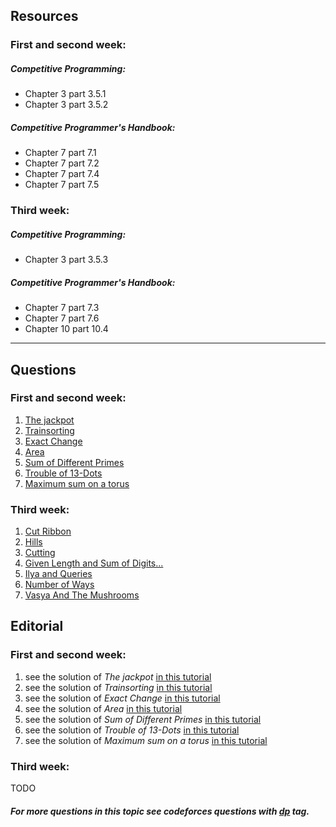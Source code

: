 ## Resources
### First and second week:
##### Competitive Programming:
* Chapter 3 part 3.5.1
* Chapter 3 part 3.5.2

##### Competitive Programmer's Handbook:
* Chapter 7 part 7.1
* Chapter 7 part 7.2
* Chapter 7 part 7.4
* Chapter 7 part 7.5

### Third week:
##### Competitive Programming:
* Chapter 3 part 3.5.3

##### Competitive Programmer's Handbook:
* Chapter 7 part 7.3
* Chapter 7 part 7.6
* Chapter 10 part 10.4

---

## Questions
### First and second week:
1. [The jackpot](https://uva.onlinejudge.org/index.php?option=com_onlinejudge&Itemid=8&category=24&page=show_problem&problem=1625)
2. [Trainsorting](https://uva.onlinejudge.org/index.php?option=com_onlinejudge&Itemid=8&category=24&page=show_problem&problem=2451)
3. [Exact Change](https://uva.onlinejudge.org/index.php?option=com_onlinejudge&Itemid=8&category=24&page=show_problem&problem=2512)
4. [Area](https://uva.onlinejudge.org/index.php?option=com_onlinejudge&Itemid=8&category=24&page=show_problem&problem=3102)
5. [Sum of Different Primes](https://uva.onlinejudge.org/index.php?option=com_onlinejudge&Itemid=8&page=show_problem&problem=3654)
6. [Trouble of 13-Dots](https://uva.onlinejudge.org/index.php?option=com_onlinejudge&Itemid=8&category=24&page=show_problem&problem=1760)
7. [Maximum sum on a torus](https://uva.onlinejudge.org/index.php?option=onlinejudge&page=show_problem&problem=1768)

### Third week:
1. [Cut Ribbon](http://codeforces.com/problemset/problem/189/A)
2. [Hills](http://codeforces.com/problemset/problem/1012/C)
3. [Cutting](https://codeforces.com/problemset/problem/998/B)
4. [Given Length and Sum of Digits...](https://codeforces.com/problemset/problem/489/C)
5. [Ilya and Queries](https://codeforces.com/problemset/problem/313/B)
6. [Number of Ways](http://codeforces.com/problemset/problem/466/C)
7. [Vasya And The Mushrooms](http://codeforces.com/problemset/problem/1016/C)

## Editorial

### First and second week:
1. see the solution of *The jackpot* [in this tutorial](https://saicheems.wordpress.com/2013/07/21/uva-10684-the-jackpot/)
2. see the solution of *Trainsorting* [in this tutorial](https://saicheems.wordpress.com/2013/09/01/uva-11456-trainsorting/)
3. see the solution of *Exact Change* [in this tutorial](http://www.algorithmist.com/index.php/UVa_11517)
4. see the solution of *Area* [in this tutorial](https://saicheems.wordpress.com/2013/08/29/uva-11951-area/)
5. see the solution of *Sum of Different Primes* [in this tutorial](https://turing13.wordpress.com/2016/03/11/uva-1213-sum-of-different-primes/)
6. see the solution of *Trouble of 13-Dots* [in this tutorial](http://www.algorithmist.com/index.php/UVa_10819)
7. see the solution of *Maximum sum on a torus* [in this tutorial](https://saicheems.wordpress.com/2013/08/27/uva-10827-maximum-sum-on-a-torus/)

### Third week:
TODO

##### For more questions in this topic see codeforces questions with [*dp*](http://codeforces.com/problemset/tags/dp?order=BY_SOLVED_DESC) tag.
